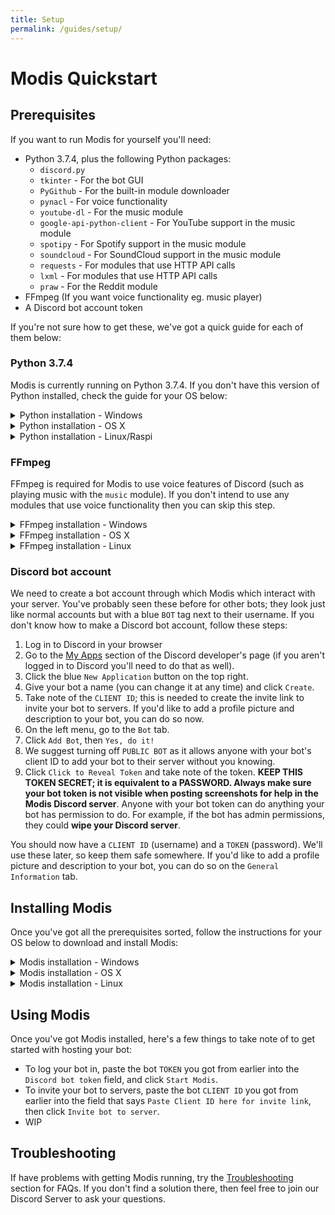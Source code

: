 ```yaml
---
title: Setup
permalink: /guides/setup/
---
```

# Modis Quickstart

## Prerequisites

If you want to run Modis for yourself you'll need:

- Python 3.7.4, plus the following Python packages:
    - `discord.py`
    - `tkinter` - For the bot GUI
    - `PyGithub` - For the built-in module downloader
    - `pynacl` - For voice functionality
    - `youtube-dl` - For the music module
    - `google-api-python-client` - For YouTube support in the music module
    - `spotipy` - For Spotify support in the music module
    - `soundcloud` - For SoundCloud support in the music module
    - `requests` - For modules that use HTTP API calls
    - `lxml` - For modules that use HTTP API calls
    - `praw` - For the Reddit module
- FFmpeg (If you want voice functionality eg. music player)
- A Discord bot account token

If you're not sure how to get these, we've got a quick guide for each of them below:

### Python 3.7.4

Modis is currently running on Python 3.7.4. If you don't have this version of Python installed, check the guide for your OS below:

<details>
    <summary>Python installation - Windows</summary>

1. Go to the [Python downloads page for Python 3.7.4](https://www.python.org/downloads/release/python-374/).
1. Scroll down a bit, and download the [Windows x86-64 executable installer](https://www.python.org/ftp/python/3.7.4/python-3.7.4-amd64.exe) if you're on 64-bit, or the [Windows x86 executable installer](https://www.python.org/ftp/python/3.7.4/python-3.7.4.exe) if you're on 32-bit. (You can also click those links to download them without going to the website)
1. Run the installer. **Check the box for `Add Python 3.7 to PATH`**.
    > If you picked `Customize installation`, **check `Add Python to environment variables`** on the second options page.

That's it! We don't need to install all the Python packages manually as they are included with the Modis for Windows download.
> If you're not using the provided Python venv, just install all the requirements with pip like usual.
</details>

<details>
    <summary>Python installation - OS X</summary>

1. Open Terminal, paste the command `/usr/bin/ruby -e "$(curl -fsSL https://raw.githubusercontent.com/Homebrew/install/master/install)"` and press Enter to download [Homebrew](https://brew.sh/).
    >Homebrew is a package manager for OS X. You don't have to use it, but it will make setting up Modis easier and we recommend getting it.
1. After Homebrew is installed, run `brew install python` in Terminal to install the latest version of Python.
1. Python packages WIP
</details>

<details>
    <summary>Python installation - Linux/Raspi</summary>

If you use Linux you don't need our help installing Python.

If you're installing Modis onto a Raspberry Pi (Raspbian), the process is a lot more involved and you will need to compile Python 3.7.4 yourself. We have a separate guide for [installing Modis on Raspbian](setup-raspi.md) that you should use instead of this one.
</details>

### FFmpeg

FFmpeg is required for Modis to use voice features of Discord (such as playing music with the `music` module). If you don't intend to use any modules that use voice functionality then you can skip this step.

<details>
    <summary>FFmpeg installation - Windows</summary>
    
FFmpeg is provided with Modis for Windows. No installation needed.
> If you're not using the provided Python venv, just get a build from [here](https://ffmpeg.zeranoe.com/builds/) and make sure that the folder containing ffmpeg.exe can be found in PATH.
</details>

<details>
    <summary>FFmpeg installation - OS X</summary>

1. Run `brew install ffmpeg --with-opus` in Terminal.
1. Restart your computer.
</details>

<details>
    <summary>FFmpeg installation - Linux</summary>

The usual.
</details>

### Discord bot account

We need to create a bot account through which Modis which interact with your server. You've probably seen these before for other bots; they look just like normal accounts but with a blue `BOT` tag next to their username. If you don't know how to make a Discord bot account, follow these steps:

1. Log in to Discord in your browser
1. Go to the [My Apps](https://discordapp.com/developers/applications/me) section of the Discord developer's page (if you aren't logged in to Discord you'll need to do that as well).
1. Click the blue `New Application` button on the top right.
1. Give your bot a name (you can change it at any time) and click `Create`.
1. Take note of the `CLIENT ID`; this is needed to create the invite link to invite your bot to servers. If you'd like to add a profile picture and description to your bot, you can do so now.
1. On the left menu, go to the `Bot` tab.
1. Click `Add Bot`, then `Yes, do it!`
1. We suggest turning off `PUBLIC BOT` as it allows anyone with your bot's client ID to add your bot to their server without you knowing.
1. Click `Click to Reveal Token` and take note of the token. **KEEP THIS TOKEN SECRET; it is equivalent to a PASSWORD. Always make sure your bot token is not visible when posting screenshots for help in the Modis Discord server**. Anyone with your bot token can do anything your bot has permission to do. For example, if the bot has admin permissions, they could **wipe your Discord server**.

You should now have a `CLIENT ID` (username) and a `TOKEN` (password). We'll use these later, so keep them safe somewhere. If you'd like to add a profile picture and description to your bot, you can do so on the `General Information` tab.

## Installing Modis

Once you've got all the prerequisites sorted, follow the instructions for your OS below to download and install Modis:

<details>
    <summary>Modis installation - Windows</summary>
    
1. Go to the [Modis Releases page](https://github.com/ModisWorks/modis/releases) and pick the flavour of Modis for Windows that you want.
1. Unzip and chuck the contents in a folder somewhere.

That's it! Run `#START MODIS.bat` to start Modis.
>Modis for Windows is *almost* completely portable; it'll work with full functionality on any Windows computer with Python 3.7.4 installed. You can move the folder wherever you like, whenever you like.
</details>

<details>
    <summary>Modis installation - OS X</summary>

WIP
</details>

<details>
    <summary>Modis installation - Linux</summary>

WIP
</details>

## Using Modis

Once you've got Modis installed, here's a few things to take note of to get started with hosting your bot:

- To log your bot in, paste the bot `TOKEN` you got from earlier into the `Discord bot token` field, and click `Start Modis`.
- To invite your bot to servers, paste the bot `CLIENT ID` you got from earlier into the field that says `Paste Client ID here for invite link`, then click `Invite bot to server`.
- WIP

## Troubleshooting

If have problems with getting Modis running, try the [Troubleshooting](faq.md) section for FAQs. If you don't find a solution there, then feel free to join our Discord Server to ask your questions.
